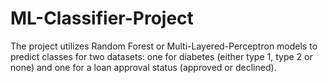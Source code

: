 # ML-Classifier-Project
The project utilizes Random Forest or Multi-Layered-Perceptron models to predict classes for two datasets: one for diabetes (either type 1, type 2 or none) and one for a loan approval status (approved or declined).

